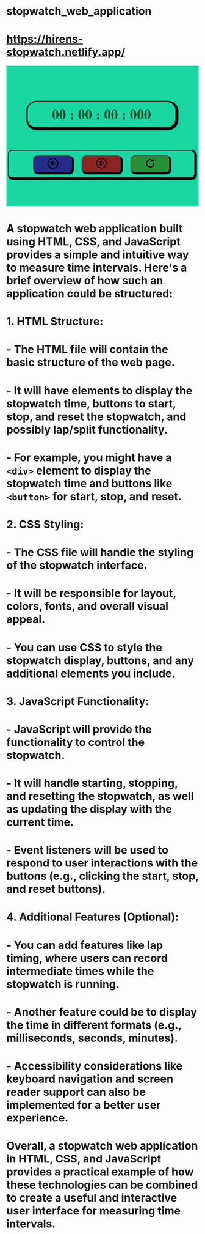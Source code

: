 # stopwatch_web_application

# https://hirens-stopwatch.netlify.app/

![stowatch](<images/Screenshot 2024-05-08 113954.png>)

# A stopwatch web application built using HTML, CSS, and JavaScript provides a simple and intuitive way to measure time intervals. Here's a brief overview of how such an application could be structured:

# 1. **HTML Structure:**
  # - The HTML file will contain the basic structure of the web page.
  # - It will have elements to display the stopwatch time, buttons to start, stop, and reset the stopwatch, and possibly lap/split functionality.
  # - For example, you might have a `<div>` element to display the stopwatch time and buttons like `<button>` for start, stop, and reset.

# 2. **CSS Styling:**
   # - The CSS file will handle the styling of the stopwatch interface.
   # - It will be responsible for layout, colors, fonts, and overall visual appeal.
   # - You can use CSS to style the stopwatch display, buttons, and any additional elements you include.

# 3. **JavaScript Functionality:**
  # - JavaScript will provide the functionality to control the stopwatch.
  # - It will handle starting, stopping, and resetting the stopwatch, as well as updating the display with the current time.
  # - Event listeners will be used to respond to user interactions with the buttons (e.g., clicking the start, stop, and reset buttons).

# 4. **Additional Features (Optional):**
  # - You can add features like lap timing, where users can record intermediate times while the stopwatch is running.
  # - Another feature could be to display the time in different formats (e.g., milliseconds, seconds, minutes).
  # - Accessibility considerations like keyboard navigation and screen reader support can also be implemented for a better user experience.

# Overall, a stopwatch web application in HTML, CSS, and JavaScript provides a practical example of how these technologies can be combined to create a useful and interactive user interface for measuring time intervals.